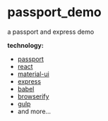 # passport_demo
a passport and express demo

**technology:**
* [passport](http://passport.org)
* [react](https://facebook.github.io/react/)
* [material-ui](http://www.material-ui.com)
* [express](http://expressjs.com)
* [babel](https://babeljs.io)
* [browserify](http://browserify.org)
* [gulp](http://gulpjs.com)
* and more...